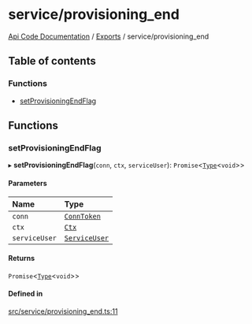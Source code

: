 # service/provisioning\_end
 
[Api Code Documentation](../README.md) / [Exports](../modules.md) / service/provisioning\_end

## Table of contents

### Functions

- [setProvisioningEndFlag](service_provisioning_end.md#setprovisioningendflag)

## Functions

### setProvisioningEndFlag

▸ **setProvisioningEndFlag**(`conn`, `ctx`, `serviceUser`): `Promise`<[`Type`](result.md#type)<`void`\>\>

#### Parameters

| Name | Type |
| :------ | :------ |
| `conn` | [`ConnToken`](service_conn.md#conntoken) |
| `ctx` | [`Ctx`](../interfaces/lib_ctx.Ctx.md) |
| `serviceUser` | [`ServiceUser`](../interfaces/service_domain_organization_service_user.ServiceUser.md) |

#### Returns

`Promise`<[`Type`](result.md#type)<`void`\>\>

#### Defined in

[src/service/provisioning_end.ts:11](https://github.com/openkfw/TruBudget/blob/a06c11b/api/src/service/provisioning_end.ts#L11)
